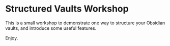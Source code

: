 # Structured Vaults Workshop

This is a small workshop to demonstrate one way to structure your Obsidian vaults, and introduce some useful features.

Enjoy.